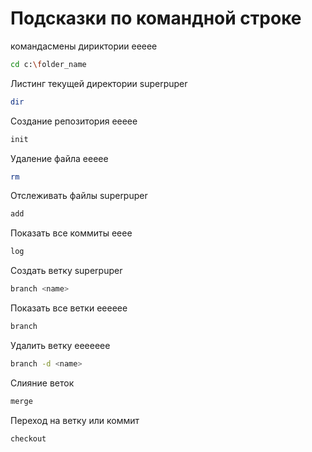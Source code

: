 # Подсказки по командной строке
командасмены дириктории eeeee
```sh
cd c:\folder_name
```

Листинг текущей директории superpuper
```sh
dir
```
Создание репозитория eeeee
```sh
init
```
Удаление файла eeeee
```sh
rm
```
Отслеживать файлы superpuper
```sh
add
```
Показать все коммиты  eeee
```sh
log
```
Создать ветку superpuper
```sh
branch <name>
```
Показать все ветки  eeeeee
```sh
branch
```
Удалить ветку   eeeeeee
```sh
branch -d <name>
```
Слияние веток
```sh
merge
```
Переход на ветку или коммит 
```sh
checkout
```

